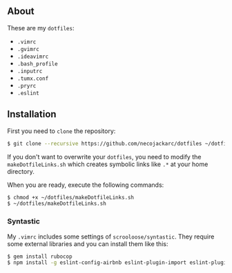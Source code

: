 ## About

These are my `dotfiles`:

* `.vimrc`
* `.gvimrc`
* `.ideavimrc`
* `.bash_profile`
* `.inputrc`
* `.tumx.conf`
* `.pryrc`
* `.eslint`

## Installation

First you need to `clone` the repository:

```sh
$ git clone --recursive https://github.com/necojackarc/dotfiles ~/dotfiles
```

If you don't want to overwrite your `dotfiles`, you need to modify the `makeDotfileLinks.sh` which creates symbolic links like `.*` at your home directory.

When you are ready, execute the following commands:

```sh
$ chmod +x ~/dotfiles/makeDotfileLinks.sh
$ ~/dotfiles/makeDotfileLinks.sh
```

### Syntastic
My `.vimrc` includes some settings of `scrooloose/syntastic`.
They require some external libraries and you can install them like this:

```sh
$ gem install rubocop
$ npm install -g eslint-config-airbnb eslint-plugin-import eslint-plugin-react eslint-plugin-jsx-a11y eslint
```
